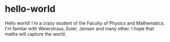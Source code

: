 # hello-world
Hello world!
I'm a crazy student of the Faculty of Physics and Mathematics. I'm familar with Weierstrass, Euler, Jensen and many other. I hope that maths will capture the world. 
